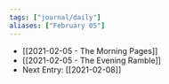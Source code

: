 ```yaml
---
tags: ["journal/daily"]
aliases: ["February 05"]
---
```


-  [[2021-02-05 - The Morning Pages]]
-  [[2021-02-05 - The Evening Ramble]]
-  Next Entry: [[2021-02-08]]